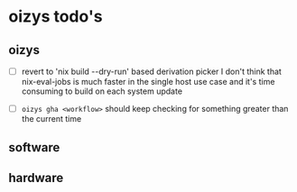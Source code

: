 # oizys todo's

## oizys

- [ ] revert to 'nix build --dry-run' based derivation picker
      I don't think that nix-eval-jobs is much faster in the single host use case
      and it's time consuming to build on each system update

- [ ] `oizys gha <workflow>` should keep checking for something greater than the current time

## software

## hardware

<!-- generated with <3 by daylinmorgan/todo -->
